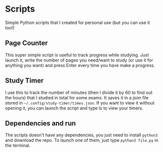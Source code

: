 # Scripts
Simple Python scripts that I created for personal use (but you can use it too!)

## Page Counter
This super simple script is useful to track progress while studying. Just launch it, write the number of pages you need/want to study (or use it for anything you want) and press Enter every time you have make a progress.

## Study Timer
I use this to track the number of minutes (then I divide it by 60 to find out the hours) that I studied in total for some exams. It saves it in a json file stored in `~/.config/study-timer/times.json`. If you want to view it without opening it, you can launch the script and type ls to view your timers. 

## Dependencies and run
The scripts doesn't have any dependencies, you just need to install `python3` and download the repo.
To launch one of them, just type `python3 file.py` in the terminal.

